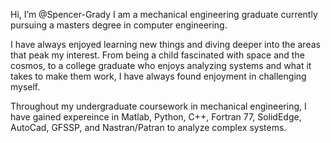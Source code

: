 Hi, I’m @Spencer-Grady
  I am a mechanical engineering graduate currently pursuing a masters degree in computer engineering. 
 
  I have always enjoyed learning new things and diving deeper into the areas that peak my interest. 
  From being a child fascinated with space and the cosmos, to a college graduate who enjoys analyzing
  systems and what it takes to make them work, I have always found enjoyment in challenging myself. 
  
  Throughout my undergraduate coursework in mechanical engineering, I have gained expereince in 
  Matlab, Python, C++, Fortran 77, SolidEdge, AutoCad, GFSSP, and Nastran/Patran to analyze complex systems. 
  

